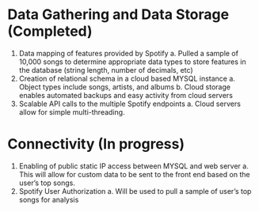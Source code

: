 #	Data Gathering and Data Storage (Completed)
1.	Data mapping of features provided by Spotify
a.	Pulled a sample of 10,000 songs to determine appropriate data types to store features in the database (string length, number of decimals, etc)
2.	Creation of relational schema in a cloud based MYSQL instance
a.	Object types include songs, artists, and albums
b.	Cloud storage enables automated backups and easy activity from cloud servers
3.	Scalable API calls to the multiple Spotify endpoints
a.	Cloud servers allow for simple multi-threading.    
# Connectivity (In progress)
1.	Enabling of public static IP access between MYSQL and web server
a.	This will allow for custom data to be sent to the front end based on the user’s top songs.
2.	Spotify User Authorization
a.	Will be used to pull a sample of user’s top songs for analysis
